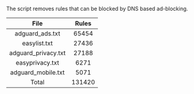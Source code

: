 The script removes rules that can be blocked by DNS based ad-blocking.


| File | Rules |
|:----:|:-----:|
| adguard_ads.txt | 65454 |
| easylist.txt | 27436 |
| adguard_privacy.txt | 27188 |
| easyprivacy.txt | 6271 |
| adguard_mobile.txt | 5071 |
| Total | 131420 |